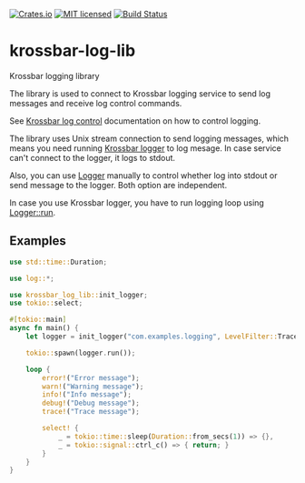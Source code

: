 [![Crates.io][crates-badge]][crates-url]
[![MIT licensed][mit-badge]][mit-url]
[![Build Status][actions-badge]][actions-url]

[crates-badge]: https://img.shields.io/crates/v/krossbar-log-lib.svg
[crates-url]: https://crates.io/crates/krossbar-log-lib
[mit-badge]: https://img.shields.io/badge/license-MIT-blue.svg
[mit-url]: https://github.com/krossbar-platform/krossbar-bus/blob/main/LICENSE
[actions-badge]: https://github.com/krossbar-platform/krossbar-log/actions/workflows/ci.yml/badge.svg
[actions-url]: https://github.com/krossbar-platform/krossbar-log/actions/workflows/ci.yml

# krossbar-log-lib

Krossbar logging library

The library is used to connect to Krossbar logging service to send log messages
and receive log control commands.

See [Krossbar log control](https://crates.io/crates/krossbar-log-control) documentation
on how to control logging.

The library uses Unix stream connection to send logging messages, which means you need
running [Krossbar logger](https://crates.io/crates/krossbar-logger) to log mesage.
In case service can't connect to the logger, it logs to stdout.

Also, you can use [Logger](https://docs.rs/krossbar-log-lib/latest/krossbar_log_lib/logger/struct.Logger.html) manually to control whether log into stdout or send
message to the logger. Both option are independent.

In case you use Krossbar logger, you have to run logging loop using [Logger::run](https://docs.rs/krossbar-log-lib/latest/krossbar_log_lib/logger/struct.Logger.html#method.run).

## Examples
```rust
use std::time::Duration;

use log::*;

use krossbar_log_lib::init_logger;
use tokio::select;

#[tokio::main]
async fn main() {
    let logger = init_logger("com.examples.logging", LevelFilter::Trace, true).await;

    tokio::spawn(logger.run());

    loop {
        error!("Error message");
        warn!("Warning message");
        info!("Info message");
        debug!("Debug message");
        trace!("Trace message");

        select! {
            _ = tokio::time::sleep(Duration::from_secs(1)) => {},
            _ = tokio::signal::ctrl_c() => { return; }
        }
    }
}
```
